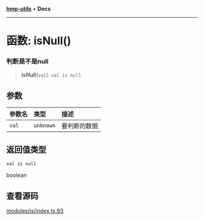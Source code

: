 [**hmp-utils**](../README.md) • **Docs**

***

# 函数: isNull()

### 判断是不是null

> **isNull**(`val`): `val is null`

## 参数

| 参数名 | 类型 | 描述 |
| :------ | :------ | :------ |
| `val` | `unknown` | 要判断的数据 |

## 返回值类型

`val is null`

boolean

## 查看源码

[modules/is/index.ts:93](https://github.com/hmp1049127947/hmp-utils/blob/dee7627dd7f5e043cd0494e8f8fdc05ccdb65423/src/modules/is/index.ts#L93)
